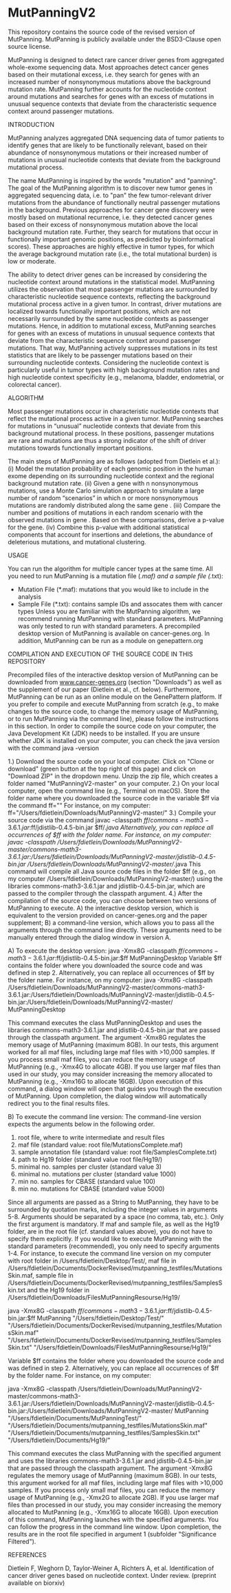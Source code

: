 # MutPanningV2
This repository contains the source code of the revised version of MutPanning. MutPanning is publicly available under the BSD3-Clause open source license.

MutPanning is designed to detect rare cancer driver genes from aggregated whole-exome sequencing data. Most approaches detect cancer genes based on their mutational excess, i.e. they search for genes with an increased number of nonsynonymous mutations above the background mutation rate. MutPanning further accounts for the nucleotide context around mutations and searches for genes with an excess of mutations in unusual sequence contexts that deviate from the characteristic sequence context around passenger mutations.

INTRODUCTION

MutPanning analyzes aggregated DNA sequencing data of tumor patients to identify genes that are likely to be functionally relevant, based on their abundance of nonsynonymous mutations or their increased number of mutations in unusual nucleotide contexts that deviate from the background mutational process. 
 
The name MutPanning is inspired by the words "mutation" and "panning". The goal of the MutPanning algorithm is to discover new tumor genes in aggregated sequencing data, i.e. to "pan" the few tumor-relevant driver mutations from the abundance of functionally neutral passenger mutations in the background. Previous approaches for cancer gene discovery were mostly based on mutational recurrence, i.e. they detected cancer genes based on their excess of nonsynonymous mutation above the local background mutation rate.  Further, they search for mutations that occur in functionally important genomic positions, as predicted by bioinformatical scores). These approaches are highly effective in tumor types, for which the average background mutation rate (i.e., the total mutational burden) is low or moderate.
 
The ability to detect driver genes can be increased by considering the nucleotide context around mutations in the statistical model. MutPanning utilizes the observation that most passenger mutations are surrounded by characteristic nucleotide sequence contexts, reflecting the background mutational process active in a given tumor. In contrast, driver mutations are localized towards functionally important positions, which are not necessarily surrounded by the same nucleotide contexts as passenger mutations. Hence, in addition to mutational excess, MutPanning searches for genes with an excess of mutations in unusual sequence contexts that deviate from the characteristic sequence context around passenger mutations. That way, MutPanning actively suppresses mutations in its test statistics that are likely to be passenger mutations based on their surrounding nucleotide contexts. Considering the nucleotide context is particularly useful in tumor types with high background mutation rates and high nucleotide context specificity (e.g., melanoma, bladder, endometrial, or colorectal cancer).

ALGORITHM
 
Most passenger mutations occur in characteristic nucleotide contexts that reflect the mutational process active in a given tumor. MutPanning searches for mutations in “unusual” nucleotide contexts that deviate from this background mutational process. In these positions, passenger mutations are rare and mutations are thus a strong indicator of the shift of driver mutations towards functionally important positions.
 
The main steps of MutPanning are as follows (adopted from Dietlein et al.): 
(i) Model the mutation probability of each genomic position in the human exome depending on its surrounding nucleotide context and the regional background mutation rate. 
(ii) Given a gene with n nonsynonymous mutations, use a Monte Carlo simulation approach to simulate a large number of random “scenarios” in which n or more nonsynonymous mutations are randomly distributed along the same gene . 
(iii) Compare the number and positions of mutations in each random scenario with the observed mutations in gene . Based on these comparisons, derive a p-value for the gene. 
(iv) Combine this p-value with additional statistical components that account for insertions and deletions, the abundance of deleterious mutations, and mutational clustering.

USAGE
 
You can run the algorithm for multiple cancer types at the same time. All you need to run MutPanning is a mutation file (*.maf) and a sample file (*.txt):
- Mutation File (*.maf): mutations that you would like to include in the analysis 
- Sample File (*.txt): contains sample IDs and assocates them with cancer types 
Unless you are familiar with the MutPanning algorithm, we recommend running MutPanning with standard parameters. MutPanning was only tested to run with standard parameters. A precompiled desktop version of MutPanning is available on cancer-genes.org. In addition, MutPanning can be run as a module on genepattern.org

COMPILATION AND EXECUTION OF THE SOURCE CODE IN THIS REPOSITORY

Precompiled files of the interactive desktop version of MutPanning can be downloaded from www.cancer-genes.org (section "Downloads") as well as the supplement of our paper (Dietlein et al., cf. below). Furthermore, MutPanning can be run as an online module on the GenePattern platform. If you prefer to compile and execute MutPanning from scratch (e.g., to make changes to the source code, to change the memory usage of MutPanning, or to run MutPanning via the command line), please follow the instructions in this section.
In order to compile the source code on your computer, the Java Development Kit (JDK) needs to be installed. If you are unsure whether JDK is installed on your computer, you can check the java version with the command
java -version

1.) Download the source code on your local computer. Click on "Clone or download" (green button at the top right of this page) and click on "Download ZIP" in the dropdown menu. Unzip the zip file, which creates a folder named "MutPanningV2-master" on your computer.
2.) On your local computer, open the command line (e.g., Terminal on macOS). Store the folder name where you downloaded the source code in the variable $ff via the command
ff="<folder name>"
For instance, on my computer:
ff="/Users/fdietlein/Downloads/MutPanningV2-master/"
3.) Compile your source code via the command
javac -classpath $ff/commons-math3-3.6.1.jar:$ff/jdistlib-0.4.5-bin.jar $ff/*.java
Alternatively, you can replace all occurrences of $ff with the folder name. For instance, on my computer:
javac -classpath /Users/fdietlein/Downloads/MutPanningV2-master/commons-math3-3.6.1.jar:/Users/fdietlein/Downloads/MutPanningV2-master/jdistlib-0.4.5-bin.jar /Users/fdietlein/Downloads/MutPanningV2-master/*.java
This command will compile all Java source code files in the folder $ff (e.g., on my computer /Users/fdietlein/Downloads/MutPanningV2-master/) using the libraries commons-math3-3.6.1.jar and jdistlib-0.4.5-bin.jar, which are passed to the compiler through the classpath argument.
4.) After the compilation of the source code, you can choose between two versions of MutPanning to execute. A) the interactive desktop version, which is equivalent to the version provided on cancer-genes.org and the paper supplement; B) a command-line version, which allows you to pass all the arguments through the command line directly. These arguments need to be manually entered through the dialog window in version A.

A) To execute the desktop version:
java -Xmx8G -classpath $ff/commons-math3-3.6.1.jar:$ff/jdistlib-0.4.5-bin.jar:$ff MutPanningDesktop
Variable $ff contains the folder where you downloaded the source code and was defined in step 2.
Alternatively, you can replace all occurrences of $ff by the folder name. For instance, on my computer:
java -Xmx8G -classpath /Users/fdietlein/Downloads/MutPanningV2-master/commons-math3-3.6.1.jar:/Users/fdietlein/Downloads/MutPanningV2-master/jdistlib-0.4.5-bin.jar:/Users/fdietlein/Downloads/MutPanningV2-master/ MutPanningDesktop

This command executes the class MutPanningDesktop and uses the libraries commons-math3-3.6.1.jar and jdistlib-0.4.5-bin.jar that are passed through the classpath argument. The argument -Xmx8G regulates the memory usage of MutPanning (maximum 8GB). In our tests, this argument worked for all maf files, including large maf files with >10,000 samples. If you process small maf files, you can reduce the memory usage of MutPanning (e.g., -Xmx4G to allocate 4GB). If you use larger maf files than used in our study, you may consider increasing the memory allocated to MutPanning (e.g., -Xmx16G to allocate 16GB). Upon execution of this command, a dialog window will open that guides you through the execution of MutPanning. Upon completion, the dialog window will automatically redirect you to the final results files.

B) To execute the command line version:
The command-line version expects the arguments below in the following order. 
1) root file, where to write intermediate and result files
2) maf file (standard value: root file/MutationsComplete.maf)
3) sample annotation file (standard value: root file/SamplesComplete.txt)
4) path to Hg19 folder (standard value root file/Hg19/)
5) minimal no. samples per cluster (standard value 3)
6) minimal no. mutations per cluster (standard value 1000)
7) min no. samples for CBASE (standard value 100)
8) min no. mutations for CBASE (standard value 5000)

Since all arguments are passed as a String to MutPanning, they have to be surrounded by quotation marks, including the integer values in arguments 5-8. Arguments should be separated by a space (no comma, tab, etc.). Only the first argument is mandatory. If maf and sample file, as well as the Hg19 folder, are in the root file (cf. standard values above), you do not have to specify them explicitly. 
If you would like to execute MutPanning with the standard parameters (recommended), you only need to specify arguments 1-4.
For instance, to execute the command line version on my computer with root folder in /Users/fdietlein/Desktop/Test/, maf file in /Users/fdietlein/Documents/DockerRevised/mutpanning_testfiles/MutationsSkin.maf, sample file in /Users/fdietlein/Documents/DockerRevised/mutpanning_testfiles/SamplesSkin.txt and the Hg19 folder in /Users/fdietlein/Downloads/FilesMutPanningResourse/Hg19/


java -Xmx8G -classpath $ff/commons-math3-3.6.1.jar:$ff/jdistlib-0.4.5-bin.jar:$ff MutPanning "/Users/fdietlein/Desktop/Test/" "/Users/fdietlein/Documents/DockerRevised/mutpanning_testfiles/MutationsSkin.maf" "/Users/fdietlein/Documents/DockerRevised/mutpanning_testfiles/SamplesSkin.txt" "/Users/fdietlein/Downloads/FilesMutPanningResourse/Hg19/"

Variable $ff contains the folder where you downloaded the source code and was defined in step 2. Alternatively, you can replace all occurrences of $ff by the folder name. For instance, on my computer:

java -Xmx8G -classpath /Users/fdietlein/Downloads/MutPanningV2-master/commons-math3-3.6.1.jar:/Users/fdietlein/Downloads/MutPanningV2-master/jdistlib-0.4.5-bin.jar:/Users/fdietlein/Downloads/MutPanningV2-master/ MutPanning "/Users/fdietlein/Documents/MutPanningTest/" "/Users/fdietlein/Documents/mutpanning_testfiles/MutationsSkin.maf" "/Users/fdietlein/Documents/mutpanning_testfiles/SamplesSkin.txt" "/Users/fdietlein/Documents/Hg19/"

This command executes the class MutPanning with the specified argument and uses the libraries commons-math3-3.6.1.jar and jdistlib-0.4.5-bin.jar that are passed through the classpath argument. The argument -Xmx8G regulates the memory usage of MutPanning (maximum 8GB). In our tests, this argument worked for all maf files, including large maf files with >10,000 samples. If you process only small maf files, you can reduce the memory usage of MutPanning (e.g., -Xmx2G to allocate 2GB). If you use larger maf files than processed in our study, you may consider increasing the memory allocated to MutPanning (e.g., -Xmx16G to allocate 16GB). Upon execution of this command, MutPanning launches with the specified arguments. You can follow the progress in the command line window. Upon completion, the results are in the root file specified in argument 1 (subfolder "Significance Filtered").


REFERENCES
 
Dietlein F, Weghorn D, Taylor-Weiner A, Richters A, et al. Identification of cancer driver genes based on nucleotide context. Under review. (preprint available on biorxiv)
